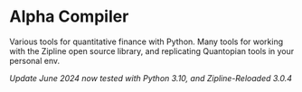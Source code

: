 
# Alpha Compiler

Various tools for quantitative finance with Python.  Many tools for working with the Zipline open source library, and replicating Quantopian tools in your personal env.   

*Update June 2024 now tested with Python 3.10, and Zipline-Reloaded 3.0.4*

